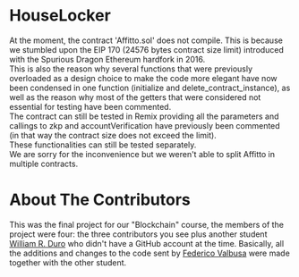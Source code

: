 # HouseLocker
At the moment, the contract 'Affitto.sol' does not compile. This is because we stumbled upon the EIP 170 (24576 bytes contract 
size limit) introduced with the Spurious Dragon Ethereum hardfork in 2016. <br> 
This is also the reason why several functions that were previously overloaded as a design choice to make the code more elegant have 
now been condensed in one function (initialize and delete_contract_instance), as well as the reason why most of the getters that were
considered not essential for testing have been commented. <br>
The contract can still be tested in Remix providing all the parameters and callings to zkp and accountVerification have previously been 
commented (in that way the contract size does not exceed the limit). <br>
These functionalities can still be tested separately. <br>
We are sorry for the inconvenience but we weren't able to split Affitto in multiple contracts.
# About The Contributors
This was the final project for our "Blockchain" course, the members of the project were four: the three contributors you see plus another 
student [William R. Duro](https://github.com/yaphewill) who didn't have a GitHub account at the time. Basically, all the additions and changes to the code sent 
by [Federico Valbusa](https://github.com/FedericoValbusa) were made together with the other student.
